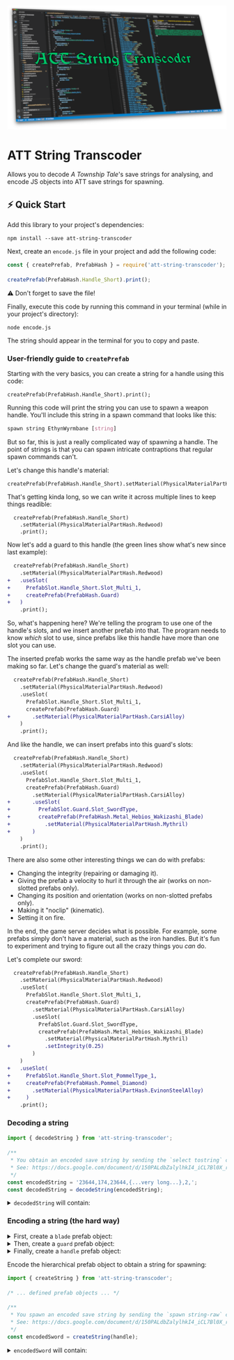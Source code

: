 ![ATT String Transcoder](./att-st.png)

# ATT String Transcoder

Allows you to decode _A Township Tale_'s save strings for analysing, and encode JS objects into ATT save strings for spawning.

## ⚡️ Quick Start

Add this library to your project's dependencies:

```shell
npm install --save att-string-transcoder
```

Next, create an `encode.js` file in your project and add the following code:

```js
const { createPrefab, PrefabHash } = require('att-string-transcoder');

createPrefab(PrefabHash.Handle_Short).print();
```

⚠️ Don't forget to save the file!

Finally, execute this code by running this command in your terminal (while in your project's directory):

```shell
node encode.js
```

The string should appear in the terminal for you to copy and paste.

### User-friendly guide to `createPrefab`

Starting with the very basics, you can create a string for a handle using this code:

```
createPrefab(PrefabHash.Handle_Short).print();
```

Running this code will print the string you can use to spawn a weapon handle.
You'll include this string in a spawn command that looks like this:

```css
spawn string EthynWyrmbane [string]
```

But so far, this is just a really complicated way of spawning a handle. The point of strings is that you can spawn intricate contraptions that regular spawn commands can't.

Let's change this handle's material:

```
createPrefab(PrefabHash.Handle_Short).setMaterial(PhysicalMaterialPartHash.Redwood).print();
```

That's getting kinda long, so we can write it across multiple lines to keep things readible:

```
  createPrefab(PrefabHash.Handle_Short)
    .setMaterial(PhysicalMaterialPartHash.Redwood)
    .print();
```

Now let's add a guard to this handle (the green lines show what's new since last example):

```diff
  createPrefab(PrefabHash.Handle_Short)
    .setMaterial(PhysicalMaterialPartHash.Redwood)
+   .useSlot(
+     PrefabSlot.Handle_Short.Slot_Multi_1,
+     createPrefab(PrefabHash.Guard)
+   )
    .print();
```

So, what's happening here? We're telling the program to use one of the handle's slots, and we insert another prefab into that. The program needs to know _which_ slot to use, since prefabs like this handle have more than one slot you can use.

The inserted prefab works the same way as the handle prefab we've been making so far. Let's change the guard's material as well:

```diff
  createPrefab(PrefabHash.Handle_Short)
    .setMaterial(PhysicalMaterialPartHash.Redwood)
    .useSlot(
      PrefabSlot.Handle_Short.Slot_Multi_1,
      createPrefab(PrefabHash.Guard)
+       .setMaterial(PhysicalMaterialPartHash.CarsiAlloy)
    )
    .print();
```

And like the handle, we can insert prefabs into this guard's slots:

```diff
  createPrefab(PrefabHash.Handle_Short)
    .setMaterial(PhysicalMaterialPartHash.Redwood)
    .useSlot(
      PrefabSlot.Handle_Short.Slot_Multi_1,
      createPrefab(PrefabHash.Guard)
        .setMaterial(PhysicalMaterialPartHash.CarsiAlloy)
+       .useSlot(
+         PrefabSlot.Guard.Slot_SwordType,
+         createPrefab(PrefabHash.Metal_Hebios_Wakizashi_Blade)
+           .setMaterial(PhysicalMaterialPartHash.Mythril)
+       )
    )
    .print();
```

There are also some other interesting things we can do with prefabs:

- Changing the integrity (repairing or damaging it).
- Giving the prefab a velocity to hurl it through the air (works on non-slotted prefabs only).
- Changing its position and orientation (works on non-slotted prefabs only).
- Making it "noclip" (kinematic).
- Setting it on fire.

In the end, the game server decides what is possible. For example, some prefabs simply don't have a material, such as the iron handles. But it's fun to experiment and trying to figure out all the crazy things you _can_ do.

Let's complete our sword:

```diff
  createPrefab(PrefabHash.Handle_Short)
    .setMaterial(PhysicalMaterialPartHash.Redwood)
    .useSlot(
      PrefabSlot.Handle_Short.Slot_Multi_1,
      createPrefab(PrefabHash.Guard)
        .setMaterial(PhysicalMaterialPartHash.CarsiAlloy)
        .useSlot(
          PrefabSlot.Guard.Slot_SwordType,
          createPrefab(PrefabHash.Metal_Hebios_Wakizashi_Blade)
            .setMaterial(PhysicalMaterialPartHash.Mythril)
+           .setIntegrity(0.25)
        )
    )
+   .useSlot(
+     PrefabSlot.Handle_Short.Slot_PommelType_1,
+     createPrefab(PrefabHash.Pommel_Diamond)
+       .setMaterial(PhysicalMaterialPartHash.EvinonSteelAlloy)
+     )
    .print();
```

### Decoding a string

```ts
import { decodeString } from 'att-string-transcoder';

/**
 * You obtain an encoded save string by sending the `select tostring` console command.
 * See: https://docs.google.com/document/d/150PALdbZalylhkI4_iCL7Bl0X_rgvq80gJCUHik3z4I/edit?usp=sharing
 */
const encodedString = '23644,174,23644,{...very long...},2,';
const decodedString = decodeString(encodedString);
```

<details>
<summary><code>decodedString</code> will contain:</summary>

```ts
const decodedString = {
  hash: 23644,
  size: 1392,
  prefab: {
    prefabObject: {
      hash: 23644,
      position: {
        x: -699.1250610351562,
        y: 128.15176391601562,
        z: 98.96036529541016
      },
      rotation: {
        x: -0.00007028286927379668,
        y: -0.06372569501399994,
        z: -0.0011925859143957496,
        w: 0.9979667663574219
      },
      scale: 1.0000009536743164
    },
    components: {
      Unknown: [],
      NetworkRigidbody: {
        position: {
          x: -699.1250610351562,
          y: 128.15176391601562,
          z: 98.96036529541016
        },
        rotation: {
          x: -0.00007028286927379668,
          y: -0.06372569501399994,
          z: -0.0011925859143957496,
          w: 0.9979667663574219
        },
        isKinematic: false,
        isServerSleeping: true,
        velocity: {
          x: 0,
          y: 0,
          z: 0
        },
        angularVelocity: {
          x: 0,
          y: 0,
          z: 0
        }
      },
      Pickup: {
        lastInteractorPlayerId: 1965324787
      },
      LiquidContainer: {
        canAddTo: false,
        canRemoveFrom: true,
        contentLevel: 0,
        hasContent: false,
        isCustom: false,
        presetHash: 0,
        customData: null
      },
      BasicDecay: {
        isDisabled: false,
        timelineEntry: 37654637031400
      }
    },
    embeddedEntities: {
      Unknown: [
        {
          hash: 21290,
          isAlive: true,
          components: {
            Unknown: [],
            Pickup: {
              lastInteractorPlayerId: 1965324787
            }
          }
        }
      ]
    },
    childPrefabs: []
  }
};
```

</details>

### Encoding a string (the hard way)

<details>
<summary>First, create a <code>blade</code> prefab object:</summary>

```ts
import { Prefab, PrefabHash, PhysicalMaterialPartHash } from 'att-string-transcoder';

const blade: Prefab = {
  prefabObject: {
    hash: PrefabHash.Large_Longsword_Blade
  },
  components: {
    PhysicalMaterialPart: {
      materialHash: PhysicalMaterialPartHash.EvinonSteelAlloy
    },
    DurabilityModule: {
      integrity: 0.01
    }
  }
};
```

</details>

<details>
<summary>Then, create a <code>guard</code> prefab object:</summary>

```ts
import { Prefab, PrefabHash, PhysicalMaterialPartHash } from 'att-string-transcoder';

export const guard: Prefab = {
  prefabObject: {
    hash: PrefabHash.Large_Guard_Rectangle
  },
  components: {
    PhysicalMaterialPart: {
      materialHash: PhysicalMaterialPartHash.Copper
    },
    DurabilityModule: {
      integrity: 0.01
    }
  },
  childPrefabs: [
    {
      parentHash: 51896,
      prefab: blade
    }
  ]
};
```

</details>

<details>
<summary>Finally, create a <code>handle</code> prefab object:</summary>

```ts
import { Prefab, PrefabHash } from 'att-string-transcoder';

const position = {
  x: -701,
  y: 128.2,
  z: 100
};

export const handle: Prefab = {
  prefabObject: {
    hash: PrefabHash.Handle_Short,
    position
  },
  components: {
    NetworkRigidbody: {
      position
    }
  },
  childPrefabs: [
    {
      parentHash: 6136,
      prefab: guard
    }
  ]
};
```

</details>

Encode the hierarchical prefab object to obtain a string for spawning:

```ts
import { createString } from 'att-string-transcoder';

/* ... defined prefab objects ... */

/**
 * You spawn an encoded save string by sending the `spawn string-raw` console command.
 * See: https://docs.google.com/document/d/150PALdbZalylhkI4_iCL7Bl0X_rgvq80gJCUHik3z4I/edit?usp=sharing
 */
const encodedSword = createString(handle);
```

<details>
<summary><code>encodedSword</code> will contain:</summary>

```
42230,252,42230,3291430912,1124086579,1120403456,0,0,0,1065353216,1065353216,2290978823,418,3291430912,1124086579,1120403456,0,0,0,1065353216,0,0,0,0,0,0,0,0,536871679,1163,0,0,0,0,0,0,133169152,133169152,34023564,2684354564,2523,1307670851,3758096388,126122721,1073741824,0,268438699,2147487155,3221225472,0,0,0,0,0,66584576,66584576,17011782,1342177282,1968,3875060897,4026531842,63061360,2684354560,0,0,|3,2290978823,1,272188517,1,1871432223,1,
```

</details>
